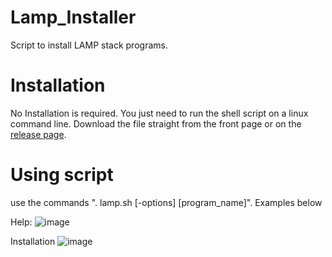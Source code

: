 # Lamp_Installer
Script to install LAMP stack programs.

# Installation
No Installation is required. You just need to run the shell script on a linux command line. Download the file straight from the front page or on the [release page](https://github.com/InfernoCycle/Lamp_Installer/releases).

# Using script
use the commands ". lamp.sh [-options] [program_name]". Examples below

Help:
![image](https://github.com/InfernoCycle/Lamp_Installer/assets/105338348/1bf30add-d97b-4a7c-96c3-cb934ec3c57f)

Installation
![image](https://github.com/InfernoCycle/Lamp_Installer/assets/105338348/b888f126-28cb-4468-b90c-ff0a23bf5c27)

